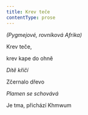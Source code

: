 ```yaml
---
title: Krev teče
contentType: prose
---
```


_(Pygmejové, rovníková Afrika)_

  

Krev teče,

krev kape do ohně

_Dítě křičí_

  

Zčernalo dřevo

_Plamen se schovává_

  

Je tma, přichází Khmwum
